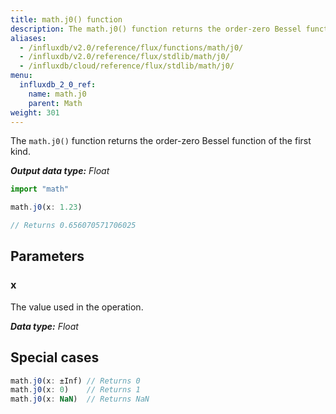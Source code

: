 ```yaml
---
title: math.j0() function
description: The math.j0() function returns the order-zero Bessel function of the first kind.
aliases:
  - /influxdb/v2.0/reference/flux/functions/math/j0/
  - /influxdb/v2.0/reference/flux/stdlib/math/j0/
  - /influxdb/cloud/reference/flux/stdlib/math/j0/
menu:
  influxdb_2_0_ref:
    name: math.j0
    parent: Math
weight: 301
---
```


The `math.j0()` function returns the order-zero Bessel function of the first kind.

_**Output data type:** Float_

```js
import "math"

math.j0(x: 1.23)

// Returns 0.656070571706025
```

## Parameters

### x
The value used in the operation.

_**Data type:** Float_

## Special cases
```js
math.j0(x: ±Inf) // Returns 0
math.j0(x: 0)    // Returns 1
math.j0(x: NaN)  // Returns NaN
```

